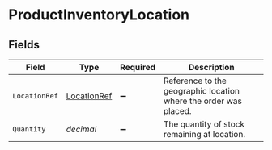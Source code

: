 # ProductInventoryLocation


## Fields

| Field                                                            | Type                                                             | Required                                                         | Description                                                      |
| ---------------------------------------------------------------- | ---------------------------------------------------------------- | ---------------------------------------------------------------- | ---------------------------------------------------------------- |
| `LocationRef`                                                    | [LocationRef](../../models/shared/LocationRef.md)                | :heavy_minus_sign:                                               | Reference to the geographic location where the order was placed. |
| `Quantity`                                                       | *decimal*                                                        | :heavy_minus_sign:                                               | The quantity of stock remaining at location.                     |